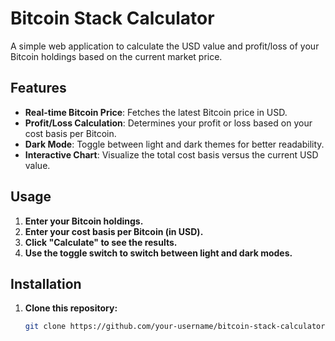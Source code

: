 # Bitcoin Stack Calculator

A simple web application to calculate the USD value and profit/loss of your Bitcoin holdings based on the current market price.

## Features

- **Real-time Bitcoin Price**: Fetches the latest Bitcoin price in USD.
- **Profit/Loss Calculation**: Determines your profit or loss based on your cost basis per Bitcoin.
- **Dark Mode**: Toggle between light and dark themes for better readability.
- **Interactive Chart**: Visualize the total cost basis versus the current USD value.

## Usage

1. **Enter your Bitcoin holdings.**
2. **Enter your cost basis per Bitcoin (in USD).**
3. **Click "Calculate" to see the results.**
4. **Use the toggle switch to switch between light and dark modes.**

## Installation

1. **Clone this repository:**

   ```bash
   git clone https://github.com/your-username/bitcoin-stack-calculator.git